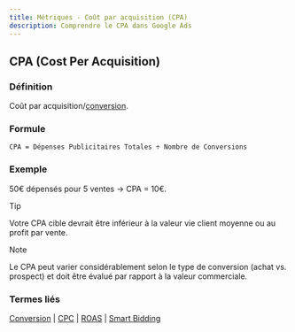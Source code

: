 ```yaml
---
title: Métriques - Coût par acquisition (CPA)
description: Comprendre le CPA dans Google Ads
---
```


## CPA (Cost Per Acquisition)

### Définition
Coût par acquisition/[conversion](/fr/metrics/conversion).

### Formule
```
CPA = Dépenses Publicitaires Totales ÷ Nombre de Conversions
```

### Exemple
50€ dépensés pour 5 ventes → CPA = 10€.

> [!TIP]
> Votre CPA cible devrait être inférieur à la valeur vie client moyenne ou au profit par vente.

> [!NOTE]
> Le CPA peut varier considérablement selon le type de conversion (achat vs. prospect) et doit être évalué par rapport à la valeur commerciale.

### Termes liés
[Conversion](/fr/metrics/conversion) | [CPC](/fr/metrics/cpc) | [ROAS](/fr/metrics/roas) | [Smart Bidding](/fr/automation/smart-bidding)